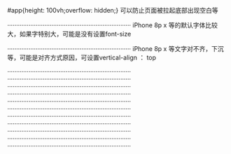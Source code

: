 #app{height: 100vh;overflow: hidden;}  可以防止页面被拉起底部出现空白等

······································································
iPhone 8p x 等的默认字体比较大，如果字特别大，可能是没有设置font-size

······································································
iPhone 8p x 等文字对不齐，下沉等，可能是对齐方式原因，可设置vertical-align ： top

······································································
······································································
······································································
······································································
······································································
······································································
······································································
······································································
······································································
······································································
······································································